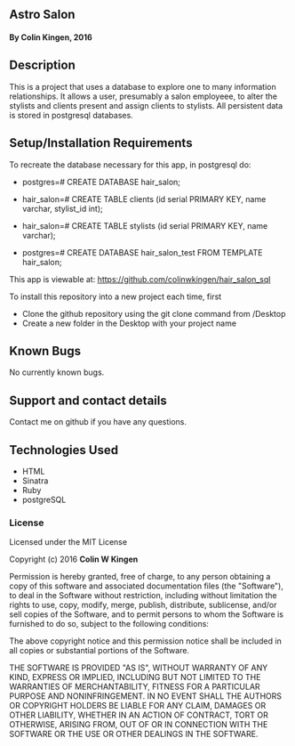 ## Astro Salon

#### By Colin Kingen, 2016


## Description

This is a project that uses a database to explore one to many information
relationships. It allows a user, presumably a salon employeee, to alter
the stylists and clients present and assign clients to stylists. All persistent
data is stored in postgresql databases.


## Setup/Installation Requirements

To recreate the database necessary for this app, in postgresql do:

* postgres=# CREATE DATABASE hair_salon;
* hair_salon=# CREATE TABLE clients (id serial PRIMARY KEY, name varchar, stylist_id int);
* hair_salon=# CREATE TABLE stylists (id serial PRIMARY KEY, name varchar);

* postgres=# CREATE DATABASE hair_salon_test FROM TEMPLATE hair_salon;

This app is viewable at: https://github.com/colinwkingen/hair_salon_sql

To install this repository into a new project each time, first

* Clone the github repository using the git clone command from /Desktop
* Create a new folder in the Desktop with your project name

## Known Bugs

No currently known bugs.

## Support and contact details

Contact me on github if you have any questions.

## Technologies Used

* HTML
* Sinatra
* Ruby
* postgreSQL


### License

Licensed under the MIT License

Copyright (c) 2016 **Colin W Kingen**

Permission is hereby granted, free of charge, to any person obtaining a copy of this software and associated documentation files (the "Software"), to deal in the Software without restriction, including without limitation the rights to use, copy, modify, merge, publish, distribute, sublicense, and/or sell copies of the Software, and to permit persons to whom the Software is furnished to do so, subject to the following conditions:

The above copyright notice and this permission notice shall be included in all copies or substantial portions of the Software.

THE SOFTWARE IS PROVIDED "AS IS", WITHOUT WARRANTY OF ANY KIND, EXPRESS OR IMPLIED, INCLUDING BUT NOT LIMITED TO THE WARRANTIES OF MERCHANTABILITY, FITNESS FOR A PARTICULAR PURPOSE AND NONINFRINGEMENT. IN NO EVENT SHALL THE AUTHORS OR COPYRIGHT HOLDERS BE LIABLE FOR ANY CLAIM, DAMAGES OR OTHER LIABILITY, WHETHER IN AN ACTION OF CONTRACT, TORT OR OTHERWISE, ARISING FROM, OUT OF OR IN CONNECTION WITH THE SOFTWARE OR THE USE OR OTHER DEALINGS IN THE SOFTWARE.
